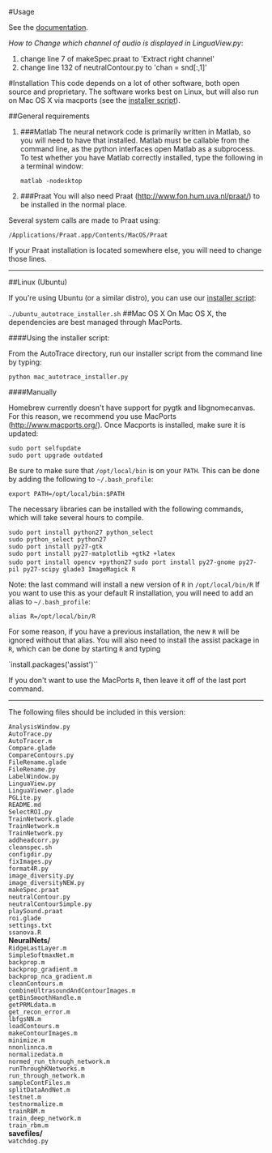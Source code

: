 #Usage

See the [documentation](https://github.com/jjberry/Autotrace/tree/master/documentation).

*How to Change which channel of audio is displayed in LinguaView.py*:  
1. change line 7 of makeSpec.praat to 'Extract right channel'
2. change line 132 of neutralContour.py to 'chan = snd[:,1]'

#Installation
This code depends on a lot of other software, both
open source and proprietary.
The software works best on Linux, but will also run on Mac OS X via macports (see the [installer script](https://github.com/jjberry/Autotrace/blob/master/installer-scripts/mac_autotrace_installer.py)).

##General requirements

1. ###Matlab
The neural network code is primarily written in Matlab,
so you will need to have that installed. Matlab must be
callable from the command line, as the python interfaces
open Matlab as a subprocess. To test whether you have
Matlab correctly installed, type the following in a
terminal window:

	`matlab -nodesktop`

2.  ###Praat
You will also need Praat (http://www.fon.hum.uva.nl/praat/) to be installed in the normal place.

  Several system calls are made to Praat using:

  `/Applications/Praat.app/Contents/MacOS/Praat`

  If your Praat installation is located somewhere else, you will need to change
those lines.

---
##Linux (Ubuntu)

If you're using Ubuntu (or a similar distro), you can use our [installer script](https://github.com/jjberry/Autotrace/blob/master/installer-scripts/ubuntu_autotrace_installer.sh):

`./ubuntu_autotrace_installer.sh`
##Mac OS X
On Mac OS X, the dependencies are best managed through MacPorts.

####Using the installer script:

From the AutoTrace directory, run our installer script from the command line by typing:

  `python mac_autotrace_installer.py`


####Manually

Homebrew currently doesn't have support for pygtk and libgnomecanvas.  For this reason, we recommend you use MacPorts (http://www.macports.org/).
Once Macports is installed, make sure it is updated:

`sudo port selfupdate`  
`sudo port upgrade outdated`

Be sure to make sure that `/opt/local/bin` is on your `PATH`.
This can be done by adding the following to `~/.bash_profile`:

`export PATH=/opt/local/bin:$PATH`

The necessary libraries can be installed with the following
commands, which will take several hours to compile.

`sudo port install python27 python_select`  
`sudo python_select python27`  
`sudo port install py27-gtk`  
`sudo port install py27-matplotlib +gtk2 +latex`  
`sudo port install opencv +python27`
`sudo port install py27-gnome py27-pil py27-scipy glade3 ImageMagick R`

Note: the last command will install a new version of `R` in
`/opt/local/bin/R`
If you want to use this as your default R installation,
you will need to add an alias to `~/.bash_profile`:

`alias R=/opt/local/bin/R`

For some reason, if you have a previous installation, the
new `R` will be ignored without that alias. You will also
need to install the assist package in `R`, which can be done
by starting `R` and typing

`install.packages('assist')``

If you don't want to use the MacPorts `R`, then leave it off
of the last port command.

___
The following files should be included in this version:

`AnalysisWindow.py`  
`AutoTrace.py`  
`AutoTracer.m`  
`Compare.glade`  
`CompareContours.py`  
`FileRename.glade`  
`FileRename.py`  
`LabelWindow.py`  
`LinguaView.py`  
`LinguaViewer.glade`  
`PGLite.py`  
`README.md`  
`SelectROI.py`  
`TrainNetwork.glade`  
`TrainNetwork.m`  
`TrainNetwork.py`  
`addheadcorr.py`  
`cleanspec.sh`  
`configdir.py`  
`fixImages.py`  
`format4R.py`  
`image_diversity.py`  
`image_diversityNEW.py`  
`makeSpec.praat`  
`neutralContour.py`  
`neutralContourSimple.py`  
`playSound.praat`  
`roi.glade`  
`settings.txt`  
`ssanova.R`  
__NeuralNets/__  
  `RidgeLastLayer.m`  
	`SimpleSoftmaxNet.m`  
	`backprop.m`  
	`backprop_gradient.m`  
	`backprop_nca_gradient.m`  
	`cleanContours.m`  
	`combineUltrasoundAndContourImages.m`  
	`getBinSmoothHandle.m`  
	`getPRMLdata.m`  
	`get_recon_error.m`  
	`lbfgsNN.m`  
	`loadContours.m`  
	`makeContourImages.m`  
	`minimize.m`  
	`nnonlinnca.m`  
	`normalizedata.m`  
	`normed_run_through_network.m`  
	`runThroughKNetworks.m`  
	`run_through_network.m`  
	`sampleContFiles.m`  
	`splitDataAndNet.m`  
	`testnet.m`  
	`testnormalize.m`  
	`trainRBM.m`  
	`train_deep_network.m`  
	`train_rbm.m`  
__savefiles/__  
	`watchdog.py`  
